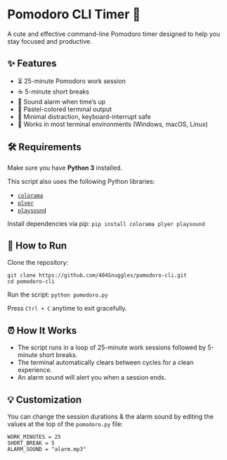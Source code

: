 # Pomodoro CLI Timer 🍭

A cute and effective command-line Pomodoro timer designed to help you stay focused and productive.

## ✨ Features
- ⏳ 25-minute Pomodoro work session
- ☕ 5-minute short breaks
- 🔔 Sound alarm when time’s up
- 🎨 Pastel-colored terminal output
- 🧠 Minimal distraction, keyboard-interrupt safe
- 📱 Works in most terminal environments (Windows, macOS, Linux)

## 🛠️ Requirements
Make sure you have **Python 3** installed.

This script also uses the following Python libraries:
- [`colorama`](https://pypi.org/project/colorama/) 
- [`plyer`](https://pypi.org/project/plyer/) 
- [`playsound`](https://pypi.org/project/playsound/) 

Install dependencies via pip:
`pip install colorama plyer playsound`

## 🚀 How to Run
Clone the repository:
```
git clone https://github.com/404Snuggles/pomodoro-cli.git
cd pomodoro-cli
```
Run the script:
`python pomodoro.py`

Press `Ctrl + C` anytime to exit gracefully.

## ⏰ How It Works
- The script runs in a loop of 25-minute work sessions followed by 5-minute short breaks.
- The terminal automatically clears between cycles for a clean experience.
- An alarm sound will alert you when a session ends.

## 💡 Customization
You can change the session durations & the alarm sound by editing the values at the top of the `pomodoro.py` file:
```
WORK_MINUTES = 25
SHORT_BREAK = 5
ALARM_SOUND = "alarm.mp3"
```